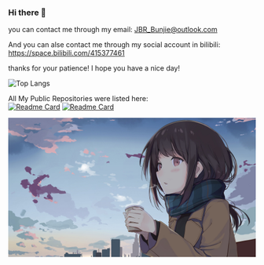 ### Hi there 👋

you can contact me through my email: JBR_Bunjie@outlook.com

And you can alse contact me through my social account in bilibili: https://space.bilibili.com/415377461

thanks for your patience! I hope you have a nice day!
<!--![Anurag's GitHub stats](https://github-readme-stats.vercel.app/api?username=JBR-Bunjie&theme=prussian&show_icons=true)-->

![Top Langs](https://github-readme-stats.vercel.app/api/top-langs/?username=JBR-Bunjie&theme=prussian&layout=compact&show_icons=true)

All My Public Repositories were listed here:
<br/>
[![Readme Card](https://github-readme-stats.vercel.app/api/pin/?username=JBR-Bunjie&theme=prussian&repo=JBR-Bunjie)](https://github.com/JBR-Bunjie/JBR-Bunjie)
[![Readme Card](https://github-readme-stats.vercel.app/api/pin/?username=JBR-Bunjie&theme=prussian&repo=BunjieBotForQQ)](https://github.com/JBR-Bunjie/JBR-Bunjie)

<img src="./back.jpg" width="900px">

<!--
**JBR-Bunjie/JBR-Bunjie** is a ✨ _special_ ✨ repository because its `README.md` (this file) appears on your GitHub profile.

Here are some ideas to get you started:

- 🔭 I’m currently working on ...
- 🌱 I’m currently learning ...
- 👯 I’m looking to collaborate on ...
- 🤔 I’m looking for help with ...
- 💬 Ask me about ...
- 📫 How to reach me: ...
- 😄 Pronouns: ...
- ⚡ Fun fact: ...
-->
